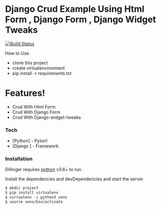 # Django Crud Example Using Html Form , Django Form , Django Widget Tweaks


[![Build Status](https://travis-ci.org/joemccann/dillinger.svg?branch=master)](https://travis-ci.org/joemccann/dillinger)

How to Use.

  - clone this project 
  - create virtualenvironment 
  - pip install -r requirements.txt

# Features!

  - Crud With Html Form 
  - Crud With Django Form
  - Crud With Django-widget-tweaks

### Tech



* [Python] - Pyton!
* [Django ] - Framework



### Installation

Dillinger requires [python](https://www.python.org/) v3.6+ to run.

Install the dependencies and devDependencies and start the server.

```sh
$ mkdir project
$ pip install virtualenv
$ virtualenv -p python3 venv
$ source venv/bin/activate

```